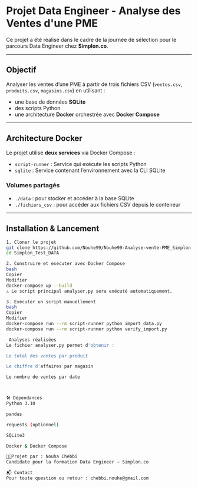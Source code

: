 #  Projet Data Engineer - Analyse des Ventes d'une PME

Ce projet a été réalisé dans le cadre de la journée de sélection pour le parcours Data Engineer chez **Simplon.co**.

---

##  Objectif

Analyser les ventes d’une PME à partir de trois fichiers CSV (`ventes.csv`, `produits.csv`, `magasins.csv`) en utilisant :

- une base de données **SQLite**
- des scripts Python
- une architecture **Docker** orchestrée avec **Docker Compose**

---


##  Architecture Docker

Le projet utilise **deux services** via Docker Compose :

- `script-runner` : Service qui exécute les scripts Python
- `sqlite` : Service contenant l’environnement avec la CLI SQLite

###  Volumes partagés

- `./data` : pour stocker et accéder à la base SQLite
- `./fichiers_csv` : pour accéder aux fichiers CSV depuis le conteneur

---

##  Installation & Lancement

```bash
1. Cloner le projet
git clone https://github.com/Nouhe99/Nouhe99-Analyse-vente-PME_Simplon.git
cd Simplon_Test_DATA

2. Construire et exécuter avec Docker Compose
bash
Copier
Modifier
docker-compose up --build
⚠️ Le script principal analyser.py sera exécuté automatiquement.

3. Exécuter un script manuellement
bash
Copier
Modifier
docker-compose run --rm script-runner python import_data.py
docker-compose run --rm script-runner python verify_import.py

 Analyses réalisées
Le fichier analyser.py permet d'obtenir :

Le total des ventes par produit

Le chiffre d'affaires par magasin

Le nombre de ventes par date



🛠️ Dépendances
Python 3.10

pandas

requests (optionnel)

SQLite3

Docker & Docker Compose

👩‍💻Projet par : Nouha Chebbi
Candidate pour la formation Data Engineer — Simplon.co

📬 Contact
Pour toute question ou retour : chebbi.nouhe@gmail.com
